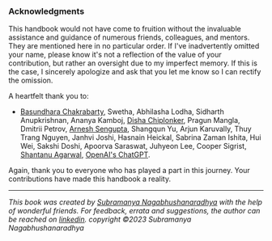 ### Acknowledgments

This handbook would not have come to fruition without the invaluable assistance and guidance of numerous friends, colleagues, and mentors. They are mentioned here in no particular order. If I've inadvertently omitted your name, please know it's not a reflection of the value of your contribution, but rather an oversight due to my imperfect memory. If this is the case, I sincerely apologize and ask that you let me know so I can rectify the omission.

A heartfelt thank you to:

- [Basundhara Chakrabarty](https://www.linkedin.com/in/basundhara1706/), Swetha, Abhilasha Lodha, Sidharth Anupkrishnan, Ananya Kamboj, [Disha Chiplonker](https://www.linkedin.com/in/disha-03-chiplonker/), Pragun Mangla, Dmitrii Petrov, [Arnesh Sengupta](https://www.instagram.com/arneshwantscoffee), Shangqun Yu, Arjun Karuvally, Thuy Trang Nguyen, Janhvi Joshi, Hasnain Heickal, Sabrina Zaman Ishita, Hui Wei, Sakshi Doshi, Apoorva Saraswat, Juhyeon Lee, Cooper Sigrist, [Shantanu Agarwal](https://ashantanu.github.io), [OpenAI's ChatGPT](https://chat.openai.com/).

Again, thank you to everyone who has played a part in this journey. Your contributions have made this handbook a reality.

---
*This book was created by [Subramanya Nagabhushanaradhya](https://subramanya.ai) with the help of wonderful friends. For feedback, errata and suggestions, the author can be reached on [linkedin](https://www.linkedin.com/in/nsubramanya). copyright ©2023 Subramanya Nagabhushanaradhya*